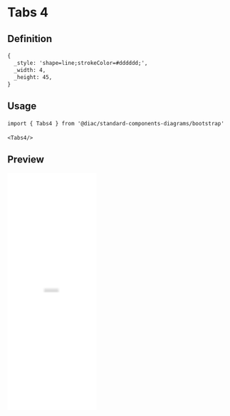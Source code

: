 # Tabs 4

## Definition

```
{
  _style: 'shape=line;strokeColor=#dddddd;',
  _width: 4,
  _height: 45,
}
```

## Usage

```
import { Tabs4 } from '@diac/standard-components-diagrams/bootstrap'

<Tabs4/>
```

## Preview

<img src="./tabs-4.png" width="200"/>
